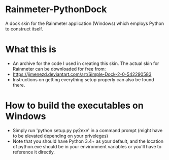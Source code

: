 # Rainmeter-PythonDock
A dock skin for the Rainmeter  application (Windows) which employs Python to construct itself.

# What this is
- An archive for the code I used in creating this skin. The actual skin for Rainmeter can be downloaded for free from:
 - https://jimenezd.deviantart.com/art/Simple-Dock-2-0-542290583
 - Instructions on getting everything setup properly can also be found there.

# How to build the executables on Windows
 - Simply run 'python setup.py py2exe' in a command prompt (might have to be elevated depending on your priveleges)
 - Note that you should have Python 3.4+ as your default, and the location of python.exe should be in your environment variables or you'll have to reference it directly.
